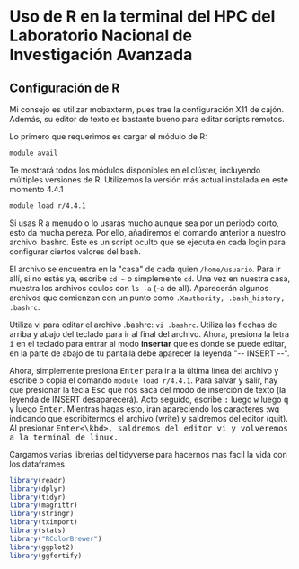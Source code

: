 # Uso de R en la terminal del HPC del Laboratorio Nacional de Investigación Avanzada

## Configuración de R
Mi consejo es utilizar mobaxterm, pues trae la configuración X11 de cajón. Además, su editor de texto es bastante bueno para editar scripts remotos.

Lo primero que requerimos es cargar el módulo de R:

``` bash
module avail
```
Te mostrará todos los módulos disponibles en el clúster, incluyendo múltiples versiones de R. Utilizemos la versión más actual instalada en este momento 4.4.1

``` bash
module load r/4.4.1
```

Si usas R a menudo o lo usarás mucho aunque sea por un periodo corto, esto da mucha pereza. Por ello, añadiremos el comando anterior a nuestro archivo .bashrc. Este es un script oculto que se ejecuta en cada login para configurar ciertos valores del bash.

El archivo se encuentra en la "casa" de cada quien `/home/usuario`. Para ir allí, si no estás ya, escribe `cd ~` o simplemente `cd`. Una vez en nuestra casa, muestra los archivos oculos con `ls -a` (-a de all).
Aparecerán algunos archivos que comienzan con un punto como `.Xauthority, .bash_history, .bashrc`. 

Utiliza vi para editar el archivo .bashrc: `vi .bashrc`. Utiliza las flechas de arriba y abajo del teclado para ir al final del archivo. Ahora, presiona la letra <kbd>i</kbd> en el teclado para entrar al modo **insertar** que es donde se puede editar, en la parte de abajo de tu pantalla debe aparecer la leyenda "-- INSERT --".

Ahora, simplemente presiona <kbd>Enter</kbd> para ir a la última línea del archivo y escribe o copia el comando `module load r/4.4.1`. Para salvar y salir, hay que presionar la tecla <kbd>Esc</kbd> que nos saca del modo de inserción de texto (la leyenda de INSERT desaparecerá). Acto seguido, escribe <kbd>:</kbd> luego <kbd>w</kbd> luego <kbd>q</kbd> y luego <kbd>Enter</kbd>. Mientras hagas esto, irán apareciendo los caracteres :wq indicando que escribitermos el archivo (write) y saldremos del editor (quit). Al presionar <kbd>Enter<\kbd>, saldremos del editor vi y volveremos a la terminal de linux.

Cargamos varias librerias del tidyverse para hacernos mas facil la vida
con los dataframes

``` r
library(readr)
library(dplyr)
library(tidyr)
library(magrittr)
library(stringr)
library(tximport)
library(stats)
library("RColorBrewer")
library(ggplot2)
library(ggfortify)
```
